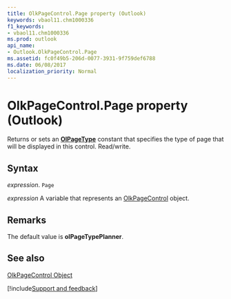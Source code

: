 ```yaml
---
title: OlkPageControl.Page property (Outlook)
keywords: vbaol11.chm1000336
f1_keywords:
- vbaol11.chm1000336
ms.prod: outlook
api_name:
- Outlook.OlkPageControl.Page
ms.assetid: fc0f49b5-206d-0077-3931-9f759def6788
ms.date: 06/08/2017
localization_priority: Normal
---
```



# OlkPageControl.Page property (Outlook)

Returns or sets an **[OlPageType](Outlook.OlPageType.md)** constant that specifies the type of page that will be displayed in this control. Read/write.


## Syntax

_expression_. `Page`

_expression_ A variable that represents an [OlkPageControl](Outlook.OlkPageControl.md) object.


## Remarks

The default value is **olPageTypePlanner**.


## See also


[OlkPageControl Object](Outlook.OlkPageControl.md)

[!include[Support and feedback](~/includes/feedback-boilerplate.md)]